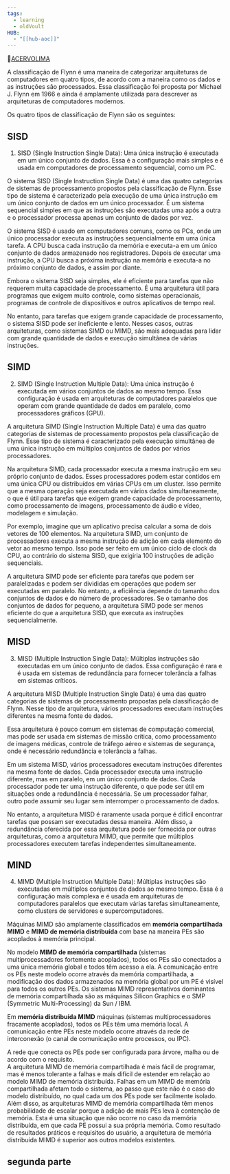 ```yaml
---
tags:
  - learning
  - oldVoult
HUB:
  - "[[hub-aoc]]"
---
```

🔗[ACERVOLIMA](https://acervolima.com/arquitetura-do-computador-taxonomia-de-flynn/)

A classificação de Flynn é uma maneira de categorizar arquiteturas de computadores em quatro tipos, de acordo com a maneira como os dados e as instruções são processados. Essa classificação foi proposta por Michael J. Flynn em 1966 e ainda é amplamente utilizada para descrever as arquiteturas de computadores modernos.

Os quatro tipos de classificação de Flynn são os seguintes:

## SISD

1. SISD (Single Instruction Single Data): Uma única instrução é executada em um único conjunto de dados. Essa é a configuração mais simples e é usada em computadores de processamento sequencial, como um PC.

O sistema SISD (Single Instruction Single Data) é uma das quatro categorias de sistemas de processamento propostos pela classificação de Flynn. Esse tipo de sistema é caracterizado pela execução de uma única instrução em um único conjunto de dados em um único processador. É um sistema sequencial simples em que as instruções são executadas uma após a outra e o processador processa apenas um conjunto de dados por vez.

O sistema SISD é usado em computadores comuns, como os PCs, onde um único processador executa as instruções sequencialmente em uma única tarefa. A CPU busca cada instrução da memória e executa-a em um único conjunto de dados armazenado nos registradores. Depois de executar uma instrução, a CPU busca a próxima instrução na memória e executa-a no próximo conjunto de dados, e assim por diante.

Embora o sistema SISD seja simples, ele é eficiente para tarefas que não requerem muita capacidade de processamento. É uma arquitetura útil para programas que exigem muito controle, como sistemas operacionais, programas de controle de dispositivos e outros aplicativos de tempo real.

No entanto, para tarefas que exigem grande capacidade de processamento, o sistema SISD pode ser ineficiente e lento. Nesses casos, outras arquiteturas, como sistemas SIMD ou MIMD, são mais adequadas para lidar com grande quantidade de dados e execução simultânea de várias instruções.



## SIMD

2.  SIMD (Single Instruction Multiple Data): Uma única instrução é executada em vários conjuntos de dados ao mesmo tempo. Essa configuração é usada em arquiteturas de computadores paralelos que operam com grande quantidade de dados em paralelo, como processadores gráficos (GPU).

A arquitetura SIMD (Single Instruction Multiple Data) é uma das quatro categorias de sistemas de processamento propostos pela classificação de Flynn. Esse tipo de sistema é caracterizado pela execução simultânea de uma única instrução em múltiplos conjuntos de dados por vários processadores.

Na arquitetura SIMD, cada processador executa a mesma instrução em seu próprio conjunto de dados. Esses processadores podem estar contidos em uma única CPU ou distribuídos em várias CPUs em um cluster. Isso permite que a mesma operação seja executada em vários dados simultaneamente, o que é útil para tarefas que exigem grande capacidade de processamento, como processamento de imagens, processamento de áudio e vídeo, modelagem e simulação.

Por exemplo, imagine que um aplicativo precisa calcular a soma de dois vetores de 100 elementos. Na arquitetura SIMD, um conjunto de processadores executa a mesma instrução de adição em cada elemento do vetor ao mesmo tempo. Isso pode ser feito em um único ciclo de clock da CPU, ao contrário do sistema SISD, que exigiria 100 instruções de adição sequenciais.

A arquitetura SIMD pode ser eficiente para tarefas que podem ser paralelizadas e podem ser divididas em operações que podem ser executadas em paralelo. No entanto, a eficiência depende do tamanho dos conjuntos de dados e do número de processadores. Se o tamanho dos conjuntos de dados for pequeno, a arquitetura SIMD pode ser menos eficiente do que a arquitetura SISD, que executa as instruções sequencialmente.



## MISD

3.  MISD (Multiple Instruction Single Data): Múltiplas instruções são executadas em um único conjunto de dados. Essa configuração é rara e é usada em sistemas de redundância para fornecer tolerância a falhas em sistemas críticos.

A arquitetura MISD (Multiple Instruction Single Data) é uma das quatro categorias de sistemas de processamento propostas pela classificação de Flynn. Nesse tipo de arquitetura, vários processadores executam instruções diferentes na mesma fonte de dados.

Essa arquitetura é pouco comum em sistemas de computação comercial, mas pode ser usada em sistemas de missão crítica, como processamento de imagens médicas, controle de tráfego aéreo e sistemas de segurança, onde é necessário redundância e tolerância a falhas.

Em um sistema MISD, vários processadores executam instruções diferentes na mesma fonte de dados. Cada processador executa uma instrução diferente, mas em paralelo, em um único conjunto de dados. Cada processador pode ter uma instrução diferente, o que pode ser útil em situações onde a redundância é necessária. Se um processador falhar, outro pode assumir seu lugar sem interromper o processamento de dados.

No entanto, a arquitetura MISD é raramente usada porque é difícil encontrar tarefas que possam ser executadas dessa maneira. Além disso, a redundância oferecida por essa arquitetura pode ser fornecida por outras arquiteturas, como a arquitetura MIMD, que permite que múltiplos processadores executem tarefas independentes simultaneamente.


## MIND


4.  MIMD (Multiple Instruction Multiple Data): Múltiplas instruções são executadas em múltiplos conjuntos de dados ao mesmo tempo. Essa é a configuração mais complexa e é usada em arquiteturas de computadores paralelos que executam várias tarefas simultaneamente, como clusters de servidores e supercomputadores.                                                                 



Máquinas MIMD são amplamente classificados em **memória compartilhada MIMD** e **MIMD de memória distribuída** com base na maneira PEs são acoplados à memória principal.

No modelo **MIMD de memória compartilhada** (sistemas multiprocessadores fortemente acoplados), todos os PEs são conectados a uma única memória global e todos têm acesso a ela. A comunicação entre os PEs neste modelo ocorre através da memória compartilhada, a modificação dos dados armazenados na memória global por um PE é visível para todos os outros PEs. Os sistemas MIMD representativos dominantes de memória compartilhada são as máquinas Silicon Graphics e o SMP (Symmetric Multi-Processing) da Sun / IBM.  

Em **memória distribuída MIMD**  máquinas (sistemas multiprocessadores fracamente acoplados), todos os PEs têm uma memória local. A comunicação entre PEs neste modelo ocorre através da rede de interconexão (o canal de comunicação entre processos, ou IPC). 

A rede que conecta os PEs pode ser configurada para árvore, malha ou de acordo com o requisito.  
A arquitetura MIMD de memória compartilhada é mais fácil de programar, mas é menos tolerante a falhas e mais difícil de estender em relação ao modelo MIMD de memória distribuída. Falhas em um MIMD de memória compartilhada afetam todo o sistema, ao passo que este não é o caso do modelo distribuído, no qual cada um dos PEs pode ser facilmente isolado. Além disso, as arquiteturas MIMD de memória compartilhada têm menos probabilidade de escalar porque a adição de mais PEs leva à contenção de memória. Esta é uma situação que não ocorre no caso da memória distribuída, em que cada PE possui a sua própria memória. Como resultado de resultados práticos e requisitos do usuário, a arquitetura de memória distribuída MIMD é superior aos outros modelos existentes.


## segunda parte



